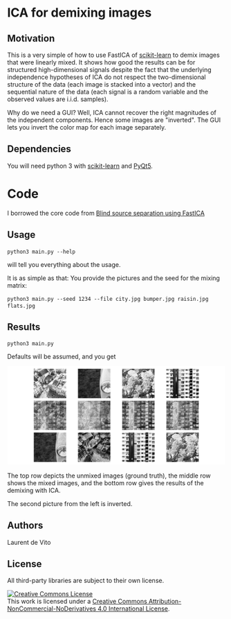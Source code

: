 # ICA for demixing images

## Motivation

This is a very simple of how to use FastICA of
[scikit-learn](https://scikit-learn.org/stable/index.html)
to demix images that were linearly mixed.
It shows how good the results can be for structured high-dimensional signals despite the fact that
the underlying independence hypotheses of ICA do not respect the two-dimensional structure of the data
(each image is stacked into a vector) and the sequential nature of the data (each signal is a random variable
and the observed values are i.i.d. samples).

Why do we need a GUI?
Well, ICA cannot recover the right magnitudes of the independent components.
Hence some images are "inverted".
The GUI lets you invert the color map for each image separately.

## Dependencies
You will need python 3 with [scikit-learn](https://scikit-learn.org/stable/index.html) and
[PyQt5](https://pypi.org/project/PyQt5/).

# Code
I borrowed the core code
from [Blind source separation using FastICA](https://scikit-learn.org/stable/auto_examples/decomposition/plot_ica_blind_source_separation.html#sphx-glr-auto-examples-decomposition-plot-ica-blind-source-separation-py)

## Usage
```
python3 main.py --help
```
will tell you everything about the usage.

It is as simple as that: You provide the pictures and the seed for the mixing matrix:
```
python3 main.py --seed 1234 --file city.jpg bumper.jpg raisin.jpg flats.jpg
```

## Results

```
python3 main.py
```
Defaults will be assumed, and you get
 
![Demo in 2D](https://github.com/ldv1/ICA_for_demixing_images/blob/master/defaults.png)

The top row depicts the unmixed images (ground truth),
the middle row shows the mixed images,
and the bottom row gives the results of the demixing with ICA.

The second picture from the left is inverted.

## Authors
Laurent de Vito

## License
All third-party libraries are subject to their own license.

<a rel="license" href="http://creativecommons.org/licenses/by-nc-nd/4.0/"><img alt="Creative Commons License" style="border-width:0" src="https://i.creativecommons.org/l/by-nc-nd/4.0/88x31.png" /></a><br />This work is licensed under a <a rel="license" href="http://creativecommons.org/licenses/by-nc-nd/4.0/">Creative Commons Attribution-NonCommercial-NoDerivatives 4.0 International License</a>.
